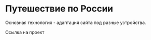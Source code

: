 <h1>Путешествие по России</h1>
<p>Основная технология - адаптация сайта под разные устройства.</p>
<p>Ссылка на проект </p>